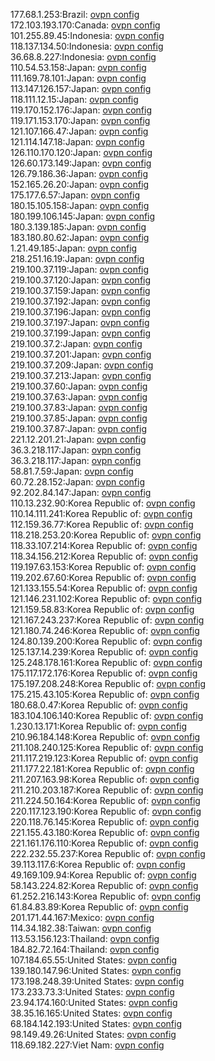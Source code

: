 177.68.1.253:Brazil: [ovpn config](vpn/177_68_1_253.ovpn)  
172.103.193.170:Canada: [ovpn config](vpn/172_103_193_170.ovpn)  
101.255.89.45:Indonesia: [ovpn config](vpn/101_255_89_45.ovpn)  
118.137.134.50:Indonesia: [ovpn config](vpn/118_137_134_50.ovpn)  
36.68.8.227:Indonesia: [ovpn config](vpn/36_68_8_227.ovpn)  
110.54.53.158:Japan: [ovpn config](vpn/110_54_53_158.ovpn)  
111.169.78.101:Japan: [ovpn config](vpn/111_169_78_101.ovpn)  
113.147.126.157:Japan: [ovpn config](vpn/113_147_126_157.ovpn)  
118.111.12.15:Japan: [ovpn config](vpn/118_111_12_15.ovpn)  
119.170.152.176:Japan: [ovpn config](vpn/119_170_152_176.ovpn)  
119.171.153.170:Japan: [ovpn config](vpn/119_171_153_170.ovpn)  
121.107.166.47:Japan: [ovpn config](vpn/121_107_166_47.ovpn)  
121.114.147.18:Japan: [ovpn config](vpn/121_114_147_18.ovpn)  
126.110.170.120:Japan: [ovpn config](vpn/126_110_170_120.ovpn)  
126.60.173.149:Japan: [ovpn config](vpn/126_60_173_149.ovpn)  
126.79.186.36:Japan: [ovpn config](vpn/126_79_186_36.ovpn)  
152.165.26.20:Japan: [ovpn config](vpn/152_165_26_20.ovpn)  
175.177.6.57:Japan: [ovpn config](vpn/175_177_6_57.ovpn)  
180.15.105.158:Japan: [ovpn config](vpn/180_15_105_158.ovpn)  
180.199.106.145:Japan: [ovpn config](vpn/180_199_106_145.ovpn)  
180.3.139.185:Japan: [ovpn config](vpn/180_3_139_185.ovpn)  
183.180.80.62:Japan: [ovpn config](vpn/183_180_80_62.ovpn)  
1.21.49.185:Japan: [ovpn config](vpn/1_21_49_185.ovpn)  
218.251.16.19:Japan: [ovpn config](vpn/218_251_16_19.ovpn)  
219.100.37.119:Japan: [ovpn config](vpn/219_100_37_119.ovpn)  
219.100.37.120:Japan: [ovpn config](vpn/219_100_37_120.ovpn)  
219.100.37.159:Japan: [ovpn config](vpn/219_100_37_159.ovpn)  
219.100.37.192:Japan: [ovpn config](vpn/219_100_37_192.ovpn)  
219.100.37.196:Japan: [ovpn config](vpn/219_100_37_196.ovpn)  
219.100.37.197:Japan: [ovpn config](vpn/219_100_37_197.ovpn)  
219.100.37.199:Japan: [ovpn config](vpn/219_100_37_199.ovpn)  
219.100.37.2:Japan: [ovpn config](vpn/219_100_37_2.ovpn)  
219.100.37.201:Japan: [ovpn config](vpn/219_100_37_201.ovpn)  
219.100.37.209:Japan: [ovpn config](vpn/219_100_37_209.ovpn)  
219.100.37.213:Japan: [ovpn config](vpn/219_100_37_213.ovpn)  
219.100.37.60:Japan: [ovpn config](vpn/219_100_37_60.ovpn)  
219.100.37.63:Japan: [ovpn config](vpn/219_100_37_63.ovpn)  
219.100.37.83:Japan: [ovpn config](vpn/219_100_37_83.ovpn)  
219.100.37.85:Japan: [ovpn config](vpn/219_100_37_85.ovpn)  
219.100.37.87:Japan: [ovpn config](vpn/219_100_37_87.ovpn)  
221.12.201.21:Japan: [ovpn config](vpn/221_12_201_21.ovpn)  
36.3.218.117:Japan: [ovpn config](vpn/36_3_218_117.ovpn)  
36.3.218.117:Japan: [ovpn config](vpn/36_3_218_117.ovpn)  
58.81.7.59:Japan: [ovpn config](vpn/58_81_7_59.ovpn)  
60.72.28.152:Japan: [ovpn config](vpn/60_72_28_152.ovpn)  
92.202.84.147:Japan: [ovpn config](vpn/92_202_84_147.ovpn)  
110.13.232.90:Korea Republic of: [ovpn config](vpn/110_13_232_90.ovpn)  
110.14.111.241:Korea Republic of: [ovpn config](vpn/110_14_111_241.ovpn)  
112.159.36.77:Korea Republic of: [ovpn config](vpn/112_159_36_77.ovpn)  
118.218.253.20:Korea Republic of: [ovpn config](vpn/118_218_253_20.ovpn)  
118.33.107.214:Korea Republic of: [ovpn config](vpn/118_33_107_214.ovpn)  
118.34.156.212:Korea Republic of: [ovpn config](vpn/118_34_156_212.ovpn)  
119.197.63.153:Korea Republic of: [ovpn config](vpn/119_197_63_153.ovpn)  
119.202.67.60:Korea Republic of: [ovpn config](vpn/119_202_67_60.ovpn)  
121.133.155.54:Korea Republic of: [ovpn config](vpn/121_133_155_54.ovpn)  
121.146.231.102:Korea Republic of: [ovpn config](vpn/121_146_231_102.ovpn)  
121.159.58.83:Korea Republic of: [ovpn config](vpn/121_159_58_83.ovpn)  
121.167.243.237:Korea Republic of: [ovpn config](vpn/121_167_243_237.ovpn)  
121.180.74.246:Korea Republic of: [ovpn config](vpn/121_180_74_246.ovpn)  
124.80.139.200:Korea Republic of: [ovpn config](vpn/124_80_139_200.ovpn)  
125.137.14.239:Korea Republic of: [ovpn config](vpn/125_137_14_239.ovpn)  
125.248.178.161:Korea Republic of: [ovpn config](vpn/125_248_178_161.ovpn)  
175.117.172.176:Korea Republic of: [ovpn config](vpn/175_117_172_176.ovpn)  
175.197.208.248:Korea Republic of: [ovpn config](vpn/175_197_208_248.ovpn)  
175.215.43.105:Korea Republic of: [ovpn config](vpn/175_215_43_105.ovpn)  
180.68.0.47:Korea Republic of: [ovpn config](vpn/180_68_0_47.ovpn)  
183.104.106.140:Korea Republic of: [ovpn config](vpn/183_104_106_140.ovpn)  
1.230.13.171:Korea Republic of: [ovpn config](vpn/1_230_13_171.ovpn)  
210.96.184.148:Korea Republic of: [ovpn config](vpn/210_96_184_148.ovpn)  
211.108.240.125:Korea Republic of: [ovpn config](vpn/211_108_240_125.ovpn)  
211.117.219.123:Korea Republic of: [ovpn config](vpn/211_117_219_123.ovpn)  
211.177.22.181:Korea Republic of: [ovpn config](vpn/211_177_22_181.ovpn)  
211.207.163.98:Korea Republic of: [ovpn config](vpn/211_207_163_98.ovpn)  
211.210.203.187:Korea Republic of: [ovpn config](vpn/211_210_203_187.ovpn)  
211.224.50.164:Korea Republic of: [ovpn config](vpn/211_224_50_164.ovpn)  
220.117.123.190:Korea Republic of: [ovpn config](vpn/220_117_123_190.ovpn)  
220.118.76.145:Korea Republic of: [ovpn config](vpn/220_118_76_145.ovpn)  
221.155.43.180:Korea Republic of: [ovpn config](vpn/221_155_43_180.ovpn)  
221.161.176.110:Korea Republic of: [ovpn config](vpn/221_161_176_110.ovpn)  
222.232.55.237:Korea Republic of: [ovpn config](vpn/222_232_55_237.ovpn)  
39.113.117.6:Korea Republic of: [ovpn config](vpn/39_113_117_6.ovpn)  
49.169.109.94:Korea Republic of: [ovpn config](vpn/49_169_109_94.ovpn)  
58.143.224.82:Korea Republic of: [ovpn config](vpn/58_143_224_82.ovpn)  
61.252.216.143:Korea Republic of: [ovpn config](vpn/61_252_216_143.ovpn)  
61.84.83.89:Korea Republic of: [ovpn config](vpn/61_84_83_89.ovpn)  
201.171.44.167:Mexico: [ovpn config](vpn/201_171_44_167.ovpn)  
114.34.182.38:Taiwan: [ovpn config](vpn/114_34_182_38.ovpn)  
113.53.156.123:Thailand: [ovpn config](vpn/113_53_156_123.ovpn)  
184.82.72.164:Thailand: [ovpn config](vpn/184_82_72_164.ovpn)  
107.184.65.55:United States: [ovpn config](vpn/107_184_65_55.ovpn)  
139.180.147.96:United States: [ovpn config](vpn/139_180_147_96.ovpn)  
173.198.248.39:United States: [ovpn config](vpn/173_198_248_39.ovpn)  
173.233.73.3:United States: [ovpn config](vpn/173_233_73_3.ovpn)  
23.94.174.160:United States: [ovpn config](vpn/23_94_174_160.ovpn)  
38.35.16.165:United States: [ovpn config](vpn/38_35_16_165.ovpn)  
68.184.142.193:United States: [ovpn config](vpn/68_184_142_193.ovpn)  
98.149.49.26:United States: [ovpn config](vpn/98_149_49_26.ovpn)  
118.69.182.227:Viet Nam: [ovpn config](vpn/118_69_182_227.ovpn)  
